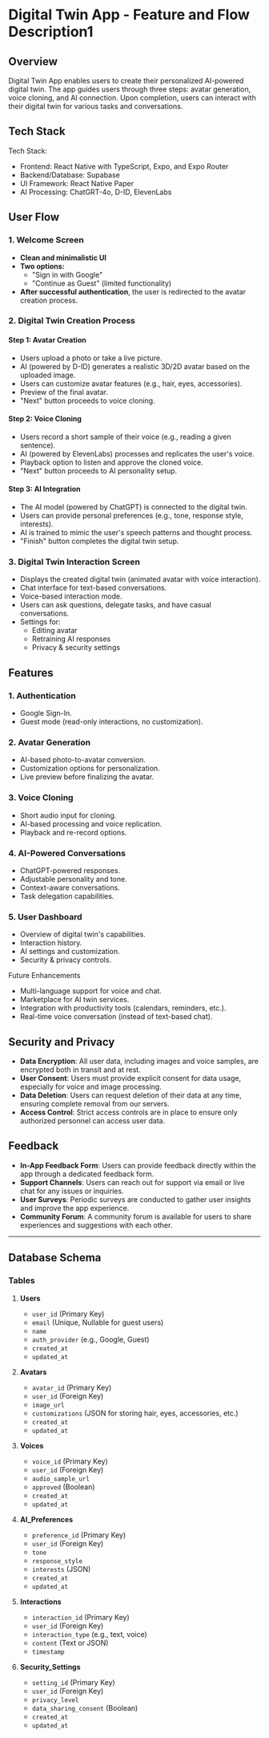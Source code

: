 # Digital Twin App - Feature and Flow Description1

## Overview

Digital Twin App enables users to create their personalized AI-powered digital twin. The app guides users through three steps: avatar generation, voice cloning, and AI connection. Upon completion, users can interact with their digital twin for various tasks and conversations.

## Tech Stack

Tech Stack:

- Frontend: React Native with TypeScript, Expo, and Expo Router
- Backend/Database: Supabase
- UI Framework: React Native Paper
- AI Processing: ChatGRT-4o, D-ID, ElevenLabs

## User Flow

### 1. Welcome Screen

- **Clean and minimalistic UI**
- **Two options:**
  - "Sign in with Google"
  - "Continue as Guest" (limited functionality)
- **After successful authentication**, the user is redirected to the avatar creation process.

### 2. Digital Twin Creation Process

#### Step 1: Avatar Creation

- Users upload a photo or take a live picture.
- AI (powered by D-ID) generates a realistic 3D/2D avatar based on the uploaded image.
- Users can customize avatar features (e.g., hair, eyes, accessories).
- Preview of the final avatar.
- "Next" button proceeds to voice cloning.

#### Step 2: Voice Cloning

- Users record a short sample of their voice (e.g., reading a given sentence).
- AI (powered by ElevenLabs) processes and replicates the user's voice.
- Playback option to listen and approve the cloned voice.
- "Next" button proceeds to AI personality setup.

#### Step 3: AI Integration

- The AI model (powered by ChatGPT) is connected to the digital twin.
- Users can provide personal preferences (e.g., tone, response style, interests).
- AI is trained to mimic the user's speech patterns and thought process.
- "Finish" button completes the digital twin setup.

### 3. Digital Twin Interaction Screen

- Displays the created digital twin (animated avatar with voice interaction).
- Chat interface for text-based conversations.
- Voice-based interaction mode.
- Users can ask questions, delegate tasks, and have casual conversations.
- Settings for:
  - Editing avatar
  - Retraining AI responses
  - Privacy & security settings

## Features

### 1. Authentication

- Google Sign-In.
- Guest mode (read-only interactions, no customization).

### 2. Avatar Generation

- AI-based photo-to-avatar conversion.
- Customization options for personalization.
- Live preview before finalizing the avatar.

### 3. Voice Cloning

- Short audio input for cloning.
- AI-based processing and voice replication.
- Playback and re-record options.

### 4. AI-Powered Conversations

- ChatGPT-powered responses.
- Adjustable personality and tone.
- Context-aware conversations.
- Task delegation capabilities.

### 5. User Dashboard

- Overview of digital twin's capabilities.
- Interaction history.
- AI settings and customization.
- Security & privacy controls.

Future Enhancements

- Multi-language support for voice and chat.
- Marketplace for AI twin services.
- Integration with productivity tools (calendars, reminders, etc.).
- Real-time voice conversation (instead of text-based chat).

## Security and Privacy

- **Data Encryption**: All user data, including images and voice samples, are encrypted both in transit and at rest.
- **User Consent**: Users must provide explicit consent for data usage, especially for voice and image processing.
- **Data Deletion**: Users can request deletion of their data at any time, ensuring complete removal from our servers.
- **Access Control**: Strict access controls are in place to ensure only authorized personnel can access user data.

## Feedback

- **In-App Feedback Form**: Users can provide feedback directly within the app through a dedicated feedback form.
- **Support Channels**: Users can reach out for support via email or live chat for any issues or inquiries.
- **User Surveys**: Periodic surveys are conducted to gather user insights and improve the app experience.
- **Community Forum**: A community forum is available for users to share experiences and suggestions with each other.

---

## Database Schema

### Tables

1. **Users**

   - `user_id` (Primary Key)
   - `email` (Unique, Nullable for guest users)
   - `name`
   - `auth_provider` (e.g., Google, Guest)
   - `created_at`
   - `updated_at`

2. **Avatars**

   - `avatar_id` (Primary Key)
   - `user_id` (Foreign Key)
   - `image_url`
   - `customizations` (JSON for storing hair, eyes, accessories, etc.)
   - `created_at`
   - `updated_at`

3. **Voices**

   - `voice_id` (Primary Key)
   - `user_id` (Foreign Key)
   - `audio_sample_url`
   - `approved` (Boolean)
   - `created_at`
   - `updated_at`

4. **AI_Preferences**

   - `preference_id` (Primary Key)
   - `user_id` (Foreign Key)
   - `tone`
   - `response_style`
   - `interests` (JSON)
   - `created_at`
   - `updated_at`

5. **Interactions**

   - `interaction_id` (Primary Key)
   - `user_id` (Foreign Key)
   - `interaction_type` (e.g., text, voice)
   - `content` (Text or JSON)
   - `timestamp`

6. **Security_Settings**
   - `setting_id` (Primary Key)
   - `user_id` (Foreign Key)
   - `privacy_level`
   - `data_sharing_consent` (Boolean)
   - `created_at`
   - `updated_at`
